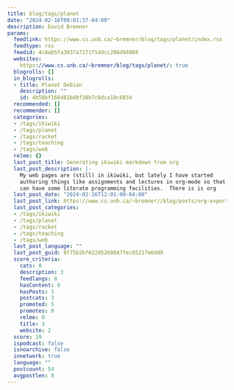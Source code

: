 ```yaml
---
title: blog/tags/planet
date: "2024-02-16T09:01:37-04:00"
description: David Bremner
params:
  feedlink: https://www.cs.unb.ca/~bremner/blog/tags/planet/index.rss
  feedtype: rss
  feedid: 4c8ab5fa3037a7271f54dcc206d94869
  websites:
    https://www.cs.unb.ca/~bremner/blog/tags/planet/: true
  blogrolls: []
  in_blogrolls:
  - title: Planet Debian
    description: ""
    id: 4b58bf166d81bd8f38b7c8dca18c6834
  recommended: []
  recommender: []
  categories:
  - /tags/ikiwiki
  - /tags/planet
  - /tags/racket
  - /tags/teaching
  - /tags/web
  relme: {}
  last_post_title: Generating ikiwiki markdown from org
  last_post_description: |-
    My web pages are (still) in ikiwiki, but lately I have started
    authoring things like assignments and lectures in org-mode so that I
    can have some literate programming facilities.  There is is org
  last_post_date: "2024-02-16T12:01:00-04:00"
  last_post_link: https://www.cs.unb.ca/~bremner//blog/posts/org-export-ikiwiki/
  last_post_categories:
  - /tags/ikiwiki
  - /tags/planet
  - /tags/racket
  - /tags/teaching
  - /tags/web
  last_post_language: ""
  last_post_guid: 8f75b2bf622d5260847fec65217e6dd9
  score_criteria:
    cats: 0
    description: 3
    feedlangs: 0
    hasContent: 0
    hasPosts: 3
    postcats: 3
    promoted: 5
    promotes: 0
    relme: 0
    title: 3
    website: 2
  score: 19
  ispodcast: false
  isnoarchive: false
  innetwork: true
  language: ""
  postcount: 54
  avgpostlen: 0
---
```

